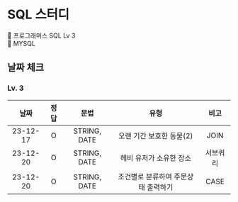 # SQL 스터디
📌 프로그래머스 SQL Lv 3<br>
📌 MYSQL

## 날짜 체크
### Lv. 3
|날짜|정답|문법|유형|비고|
|:---:|:---:|:---:|:---:|:---:|
|23-12-17|O|STRING, DATE|오랜 기간 보호한 동물(2)|JOIN|
|23-12-20|O|STRING, DATE|헤비 유저가 소유한 장소|서브쿼리|
|23-12-20|O|STRING, DATE|조건별로 분류하여 주문상태 출력하기|CASE|